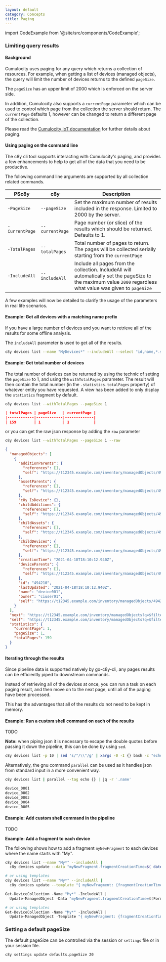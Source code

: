 ```yaml
---
layout: default
category: Concepts
title: Paging
---
```


import CodeExample from '@site/src/components/CodeExample';

### Limiting query results

#### Background

Cumulocity uses paging for any query which returns a collection of resources. For example, when getting a list of devices (managed objects), the query will limit the number of devices returns to the defined `pageSize`.

The `pageSize` has an upper limit of 2000 which is enforced on the server side.

In addition, Cumulocity also supports a `currentPage` parameter which can be used to control which page from the collection the server should return. The `currentPage` defaults 1, however can be changed to return a different page of the collection.

Please read the [Cumulocity IoT documentation](http://cumulocity.com/guides/reference/rest-implementation/#rest-usage) for further details about paging.


#### Using paging on the command line

The c8y cli tool supports interacting with Cumulocity's paging, and provides a few enhancements to help to get all of the data that you need to be productive.

The following command line arguments are supported by all collection related commands.

| PSc8y | c8y | Description |
|-------|---------|---------|
| `-PageSize` | `--pageSize` | Set the maximum number of results included in the response. Limited to 2000 by the server. |
| `-CurrentPage` | `--currentPage` | Page number (or slice) of the results which should be returned. Defaults to 1. |
| `-TotalPages` | `--totalPages` | Total number of pages to return. The pages will be collected serially starting from the `currentPage`  |
| `-IncludeAll` | `--includeAll` | Include all pages from the collection. IncludeAll will automatically set the pageSize to the maximum value `2000` regardless what value was given to `pageSize` |


A few examples will now be detailed to clarify the usage of the parameters in real life scenarios.

#### Example: Get all devices with a matching name prefix

If you have a large number of devices and you want to retrieve all of the results for some offline analysis.

The `includeAll` parameter is used to get all of the results.

<CodeExample>

```bash
c8y devices list --name "MyDevices*" --includeAll --select "id,name,*.serialNumber" --output csvheader > devicelist.csv
```

</CodeExample>

#### Example: Get total number of devices

The total number of devices can be returned by using the technic of setting the `pageSize` to 1, and using the `withTotalPages` parameter. The result will then contain the total number (in the `.statistics.totalPages` property) of whatever entity you have requested. A view has been added to only display the `statistics` fragment by default.

<CodeExample>

```bash
c8y devices list --withTotalPages --pageSize 1
```

</CodeExample>

```json title="output"
| totalPages | pageSize   | currentPage |
|------------|------------|-------------|
| 159        | 1          | 1           |
```

or you can get the raw json response by adding the `raw` parameter

<CodeExample>

```bash
c8y devices list --withTotalPages --pageSize 1 --raw
```

</CodeExample>

```json title="output"
{
  "managedObjects": [
    {
      "additionParents": {
        "references": [],
        "self": "https://t12345.example.com/inventory/managedObjects/494210/additionParents"
      },
      "assetParents": {
        "references": [],
        "self": "https://t12345.example.com/inventory/managedObjects/494210/assetParents"
      },
      "c8y_IsDevice": {},
      "childAdditions": {
        "references": [],
        "self": "https://t12345.example.com/inventory/managedObjects/494210/childAdditions"
      },
      "childAssets": {
        "references": [],
        "self": "https://t12345.example.com/inventory/managedObjects/494210/childAssets"
      },
      "childDevices": {
        "references": [],
        "self": "https://t12345.example.com/inventory/managedObjects/494210/childDevices"
      },
      "creationTime": "2021-04-18T18:10:12.940Z",
      "deviceParents": {
        "references": [],
        "self": "https://t12345.example.com/inventory/managedObjects/494210/deviceParents"
      },
      "id": "494210",
      "lastUpdated": "2021-04-18T18:10:12.940Z",
      "name": "device001",
      "owner": "ciuser01",
      "self": "https://t12345.example.com/inventory/managedObjects/494210"
    }
  ],
  "next": "https://t12345.example.com/inventory/managedObjects?q=$filter%3D%20$orderby%3Dname&pageSize=1&currentPage=2&withTotalPages=true",
  "self": "https://t12345.example.com/inventory/managedObjects?q=$filter%3D%20$orderby%3Dname&pageSize=1&currentPage=1&withTotalPages=true",
  "statistics": {
    "currentPage": 1,
    "pageSize": 1,
    "totalPages": 159
  }
}
```


#### Iterating through the results

Since pipeline data is supported natively by go-c8y-cli, any pages results can be efficiently piped to downstream commands.

Instead of retrieving all of the devices at once, you can run a task on each paging result, and then move on to the next page, until all of the paging have been processed.

This has the advantages that all of the results do not need to be kept in memory.


#### Example: Run a custom shell command on each of the results

TODO

**Note:** when piping json it is necessary to escape the double quotes before passing it down the pipeline, this can be done by using `sed`.

```bash
c8y devices list -p 10 | sed 's/"/\\"/g' | xargs -0 -I {} bash -c "echo \"{}\" | jq -r '.name'"
```

Alternatively, the gnu command `parallel` can be used as it handles json from standard input in a more convenient way.

```bash
c8y devices list | parallel --tag echo {} | jq -r '.name'
```

```bash title="output"
device_0001
device_0002
device_0003
device_0004
device_0005
```

#### Example: Add custom shell command in the pipeline

TODO

**Example: Add a fragment to each device**

The following shows how to add a fragment `myNewFragment` to each devices where the name starts with "My".

<CodeExample>

```bash
c8y devices list --name "My*" --includeAll |
  c8y devices update --data "myNewFragment.fragmentCreationTime=$( date --iso-8601=seconds )"

# or using templates
c8y devices list --name "My*" --includeAll |
  c8y devices update --template "{ myNewFragment: {fragmentCreationTime: _.Now('0s') }}"
```

```powershell
Get-DeviceCollection -Name "My*" -IncludeAll |
  Update-ManagedObject -Data "myNewFragment.fragmentCreationTime=$(Format-Date)"

# or using templates
Get-DeviceCollection -Name "My*" -IncludeAll |
  Update-ManagedObject -Template "{ myNewFragment: {fragmentCreationTime: _.Now('0s') }}"
```

</CodeExample>

### Setting a default pageSize

The default pageSize can be controlled via the session or `settings` file or in your session file.

<CodeExample>

```bash
c8y settings update defaults.pageSize 20
```

</CodeExample>
